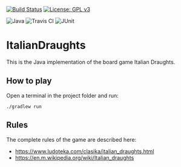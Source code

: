 [![Build Status](https://app.travis-ci.com/AndreaGonzato/ItalianDraughts.svg?token=mbqkqifSVkWs9qhq64bY&branch=main)](https://app.travis-ci.com/AndreaGonzato/ItalianDraughts)
[![License: GPL v3](https://img.shields.io/badge/License-GPL%20v3-blue.svg)](https://www.gnu.org/licenses/gpl-3.0)

![Java](https://img.shields.io/badge/Java-ED8B00?style=for-the-badge&logo=java&logoColor=white)
![Travis CI](https://img.shields.io/badge/travis_CI-3EAAAF?style=for-the-badge&logo=travisci&logoColor=white)
![JUnit](https://img.shields.io/badge/Junit5-25A162?style=for-the-badge&logo=junit5&logoColor=white)


# ItalianDraughts

This is the Java implementation of the board game Italian Draughts.

## How to play

Open a terminal in the project folder and run:

    ./gradlew run

## Rules
The complete rules of the game are described here:
- https://www.ludoteka.com/clasika/italian_draughts.html
- https://en.m.wikipedia.org/wiki/Italian_draughts
